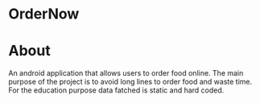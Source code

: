 # OrderNow
<h1>About</h1>
An android application that allows users to order food online. The main purpose of the project is to avoid long lines to order food and waste time.<br/>
For the education purpose data fatched is static and hard coded. <br/>

